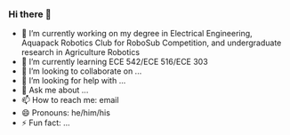 ### Hi there 👋


- 🔭 I’m currently working on my degree in Electrical Engineering, Aquapack Robotics Club for RoboSub Competition, and undergraduate research in Agriculture Robotics
- 🌱 I’m currently learning ECE 542/ECE 516/ECE 303
- 👯 I’m looking to collaborate on ...
- 🤔 I’m looking for help with ...
- 💬 Ask me about ...
- 📫 How to reach me: email
- 😄 Pronouns: he/him/his
- ⚡ Fun fact: ...

